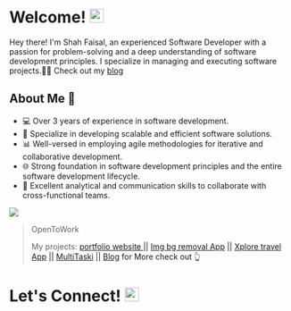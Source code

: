 # Welcome! <img src="https://raw.githubusercontent.com/Tarikul-Islam-Anik/Animated-Fluent-Emojis/master/Emojis/Hand%20gestures/Waving%20Hand.png" alt="Waving Hand" width="25" height="25" />

Hey there! I'm Shah Faisal, an experienced Software Developer with a passion for problem-solving and a deep understanding of software development principles. I specialize in managing and executing software projects.🧑‍💻 Check out my <a href="https://shahblogg.netlify.app/">blog<a/>

## About Me 💼

- 💻  Over 3 years of experience in software development.
- 🚀  Specialize in developing scalable and efficient software solutions.
- 📊  Well-versed in employing agile methodologies for iterative and collaborative development.
- 🌐  Strong foundation in software development principles and the entire software development lifecycle.
- 📣  Excellent analytical and communication skills to collaborate with cross-functional teams.
<p align="left">
  <a href="https://skillicons.dev">
    <img src="https://skillicons.dev/icons?i=html,css,sass,tailwind,js,ts,react,nextjs,react,astro,threejs,nodejs,express,mongodb,django,py,kali,aws,xd,figma,webflow,blender" />
  </a>
</p>

> OpenToWork
> 
> My projects: <a href="https://shahfhportfolio.netlify.app/">portfolio website <a/> || <a href="https://bgstrip.netlify.app/">Img bg removal App<a/> || <a href="https://xploree.netlify.app/">Xplore travel App<a/> ||  <a href="https://github.com/ShahFH/MultiTaski">MultiTaski<a/> || <a href="https://github.com/ShahFH/CodeBlogee">Blog<a/> for More check out 👆 
# Let's Connect! <img src="https://raw.githubusercontent.com/Tarikul-Islam-Anik/Animated-Fluent-Emojis/master/Emojis/Hand%20gestures/Handshake.png" alt="Handshake" width="25" height="25" />
